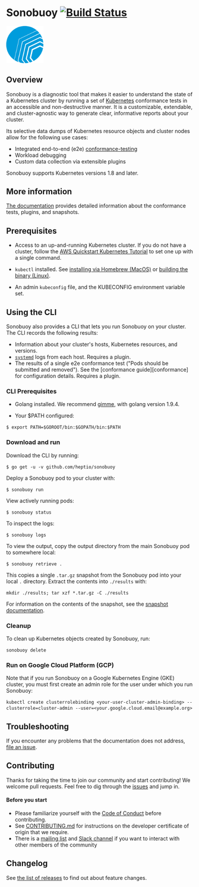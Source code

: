 # Sonobuoy [![Build Status][status]][travis]

<img src="../assets/img/vmw-os-lgo-heptio-sonobuoy.png" width="100px" >

[heptio]: https://github.com/heptio
[status]: https://travis-ci.org/heptio/sonobuoy.svg?branch=master
[travis]: https://travis-ci.org/heptio/sonobuoy/#

## Overview

Sonobuoy is a diagnostic tool that makes it easier to understand the
state of a Kubernetes cluster by running a set of [Kubernetes][k8s] conformance
tests in an accessible and non-destructive manner. It is a customizable,
extendable, and cluster-agnostic way to generate clear, informative reports
about your cluster.

Its selective data dumps of Kubernetes resource objects and cluster nodes allow
for the following use cases:

* Integrated end-to-end (e2e) [conformance-testing][e2e]
* Workload debugging
* Custom data collection via extensible plugins

Sonobuoy supports Kubernetes versions 1.8 and later.

[k8s]: https://github.com/kubernetes/kubernetes
[e2e]: conformance-testing.md

## More information

[The documentation][docs] provides detailed information about the conformance
tests, plugins, and snapshots.

[docs]: https://heptio.github.io/sonobuoy/

## Prerequisites

* Access to an up-and-running Kubernetes cluster. If you do not have a cluster,
  follow the [AWS Quickstart Kubernetes Tutorial][quickstart] to set one up with
  a single command.

[quickstart]: http://docs.heptio.com/content/tutorials/aws-cloudformation-k8s.html

* `kubectl` installed. See [installing via Homebrew (MacOS)][brew] or [building
  the binary (Linux)][linux].

* An admin `kubeconfig` file, and the KUBECONFIG environment variable set.

[brew]: https://kubernetes.io/docs/tasks/tools/install-kubectl/#install-with-homebrew-on-macos
[linux]: https://kubernetes.io/docs/tasks/tools/install-kubectl/#tabset-1

## Using the CLI

Sonobuoy also provides a CLI that lets you run Sonobuoy on your cluster. The CLI
records the following results:

* Information about your cluster's hosts, Kubernetes resources, and versions.
* [`systemd`][systemd] logs from each host. Requires a plugin.
* The results of a single e2e conformance test ("Pods should be submitted and
  removed"). See the [conformance guide][conformance] for configuration details.
  Requires a plugin.

[systemd]: https://github.com/systemd/systemd

### CLI Prerequisites

* Golang installed. We recommend [gimme][gimme], with golang version 1.9.4.

* Your $PATH configured:

```
$ export PATH=$GOROOT/bin:$GOPATH/bin:$PATH 
```  

[gimme]: https://github.com/travis-ci/gimme

### Download and run

Download the CLI by running:

```
$ go get -u -v github.com/heptio/sonobuoy
```

Deploy a Sonobuoy pod to your cluster with:

```
$ sonobuoy run
```

View actively running pods:

```
$ sonobuoy status 
```

To inspect the logs:

```
$ sonobuoy logs
```

To view the output, copy the output directory from the main Sonobuoy pod to
somewhere local:

```
$ sonobuoy retrieve .
```

This copies a single `.tar.gz` snapshot from the Sonobuoy pod into your local
`.` directory. Extract the contents into `./results` with:

```
mkdir ./results; tar xzf *.tar.gz -C ./results
```

For information on the contents of the snapshot, see the [snapshot
documentation][snapshot].

[snapshot]: snapshot.md

### Cleanup

To clean up Kubernetes objects created by Sonobuoy, run:

```
sonobuoy delete
```

### Run on Google Cloud Platform (GCP)

Note that if you run Sonobuoy on a Google Kubernetes Engine (GKE) cluster, you
must first create an admin role for the user under which you run Sonobuoy:

```
kubectl create clusterrolebinding <your-user-cluster-admin-binding> --clusterrole=cluster-admin --user=<your.google.cloud.email@example.org>
```

## Troubleshooting

If you encounter any problems that the documentation does not address, [file an
issue][issue].

[issue]: https://github.com/heptio/sonobuoy/issues

## Contributing

Thanks for taking the time to join our community and start contributing! We
welcome pull requests. Feel free to dig through the [issues][issue] and jump in.

#### Before you start

* Please familiarize yourself with the [Code of Conduct][coc] before
  contributing.
* See [CONTRIBUTING.md][contrib] for instructions on the developer certificate
  of origin that we require.
* There is a [mailing list][list] and [Slack channel][slack] if you want to
  interact with other members of the community

[coc]: https://github.com/heptio/sonobuoy/blob/master/CONTRIBUTING.md
[contrib]: https://github.com/heptio/sonobuoy/blob/master/CODE_OF_CONDUCT.md
[list]: https://groups.google.com/forum/#!forum/heptio-sonobuoy
[slack]: https://kubernetes.slack.com/messages/sonobuoy

## Changelog

See [the list of releases][releases] to find out about feature changes.

[releases]: https://github.com/heptio/sonobuoy/releases
